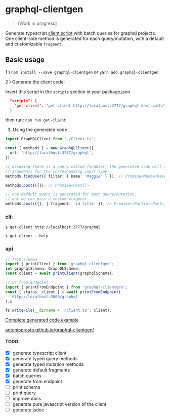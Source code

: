 # graphql-clientgen
>  [Work in progress]

Generate typescript [client script](https://github.com/antoniopresto/graphql-clientgen/blob/master/examples/Client.ts) with batch queries for graphql projects.
One client-side method is generated for each query/mutation, with a default and customizable `fragment`.

## Basic usage
1 ) `npm install --save graphql-clientgen` or `yarn add graphql-clientgen`

2 ) Generate the client code:

Insert this script in the `scripts` section in your package.json
```json
  "scripts": {
    "get-client": "get-client http://localhost:3777/graphql dest-path/",
  }
```
then run: `npm run get-client`

3) Using the generated code

```ts
import GraphQLClient from './Client.ts';

const { methods } = new GraphQLClient({
  url: "http://localhost:3777/graphql",
});

// assuming there is a query called findUser, the generated code will accept
// arguments for the corresponding input type
methods.findUser({ filter: { name: 'Maggie' } }); // Promise<Maybe<User>>

methods.posts({}); // Promise<Post[]>

// one default query is generated for each query/mutation,
// but we can pass a custom fragment.
methods.posts({}, { fragment: `id title` }); // Promise<(Partial<Post>)[]>
```

### cli:

`$ get-client http://localhost:3777/graphql`

`$ get-client --help`

### api

```ts
// from schema
import { printClient } from 'graphql-clientgen';
let graphqlSchema: GraphQLSchema;
const client = await printClient(graphqlSchema);

// Or from endpoint
import { printFromEndpoint } from 'graphql-clientgen';
const { status, client } = await printFromEndpoint(
  'http://localhost:3000/graphql'
);x

fs.writeFile(__dirname + '/client.ts', client);
```

[Complete generated code example](https://github.com/antoniopresto/graphql-clientgen/blob/master/client.ts#L152)

[antoniopresto.github.io/graphql-clientgen/](https://antoniopresto.github.io/graphql-clientgen/)

#### TODO

- [x] generate typescript client
- [x] generate typed query methods
- [x] generate typed mutation methods
- [x] generate default fragments
- [x] batch queries
- [x] generate from endpoint
- [ ] print schema
- [ ] print query
- [ ] improve docs
- [ ] generate pure javascript version of the client
- [ ] generate jsdoc
